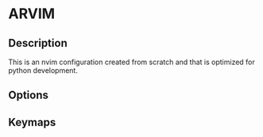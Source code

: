 # ARVIM

## Description

This is an nvim configuration created from scratch and that is optimized for python development.


## Options


## Keymaps

